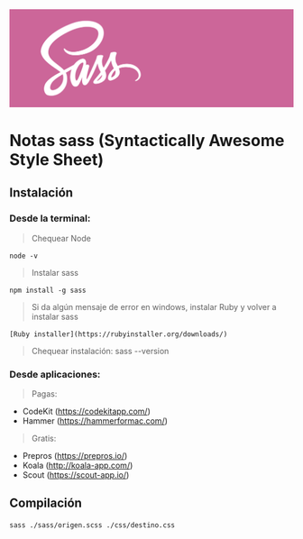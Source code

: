 <img src="imgs/sass-logo.png">

# Notas sass (Syntactically Awesome Style Sheet)

## Instalación
### Desde la terminal:
> Chequear Node

    node -v  

> Instalar sass  

    npm install -g sass  

> Si da algún mensaje de error en windows, instalar Ruby 
> y volver a instalar sass 

    [Ruby installer](https://rubyinstaller.org/downloads/)  

> Chequear instalación: 
    sass --version  

### Desde aplicaciones:
> Pagas:   

- CodeKit (https://codekitapp.com/) 
- Hammer (https://hammerformac.com/)  

> Gratis:

- Prepros (https://prepros.io/)  
- Koala (http://koala-app.com/)  
- Scout (https://scout-app.io/)  

## Compilación 

    sass ./sass/origen.scss ./css/destino.css

